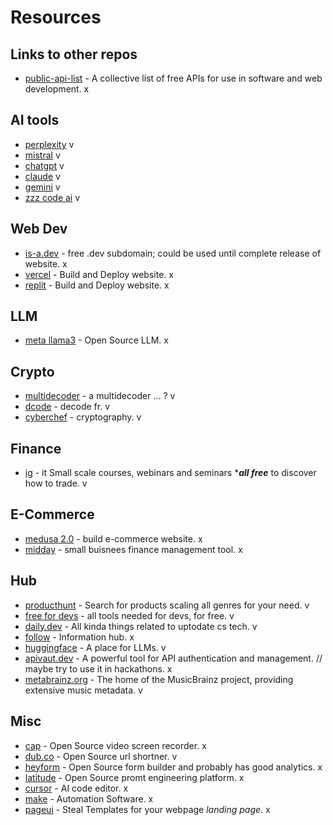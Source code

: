 # Resources

## Links to other repos
- [public-api-list](https://public-api-lists.github.io/public-api-lists/) - A collective list of free APIs for use in software and web development. x

## AI tools
- [perplexity](https://www.perplexity.ai/) v
- [mistral](https://mistral.ai/) v
- [chatgpt](https://chatgpt.com/) v
- [claude](https://claude.ai/new) v
- [gemini](https://gemini.google.com/) v
- [zzz code ai](https://zzzcode.ai/) v

## Web Dev
- [is-a.dev](https://is-a.dev/) - free .dev subdomain; could be used until complete release of website. x
- [vercel](https://vercel.com/) - Build and Deploy website. x
- [replit](https://replit.com/) - Build and Deploy website. x

## LLM
- [meta llama3](https://ai.meta.com/blog/meta-llama-3/?ref=producthunt) - Open Source LLM. x

## Crypto
- [multidecoder](https://www.cachesleuth.com/multidecoder/) - a multidecoder ... ? v
- [dcode](https://www.dcode.fr/en) - decode fr. v
- [cyberchef](https://gchq.github.io/CyberChef/) - cryptography. v

## Finance
- [ig](https://www.ig.com/en/learn-to-trade/ig-academy) - it  Small scale courses, webinars and seminars ****all free*** to discover how to trade. v

## E-Commerce
- [medusa 2.0](https://medusajs.com/v2-launch/?ref=producthunt) - build e-commerce website. x
- [midday](https://app.midday.ai/) - small buisnees finance management tool. x

## Hub
- [producthunt](https://www.producthunt.com/) - Search for products scaling all genres for your need. v
- [free for devs](https://free-for.dev/#/) - all tools needed for devs, for free. v
- [daily.dev](https://dly.to/v0JQEQI35HJ) - All kinda things related to uptodate cs tech. v
- [follow](https://follow.is/?ref=producthunt) - Information hub. x
- [huggingface](https://huggingface.co/) - A place for LLMs. v
- [apivaut.dev](https://apivaut.dev) - A powerful tool for API authentication and management. // maybe try to use it in hackathons. x
- [metabrainz.org](https://metabrainz.org) - The home of the MusicBrainz project, providing extensive music metadata. v

## Misc
- [cap](https://cap.so/?ref=producthunt) - Open Source video screen recorder. x
- [dub.co](https://dub.co/?ref=producthunt) - Open Source url shortner. v
- [heyform](https://heyform.net/?ref=producthunt) - Open Source form builder and probably has good analytics. x
- [latitude](https://latitude.so/?ref=producthunt) - Open Source promt engineering platform. x
- [cursor](https://www.cursor.com/) - AI code editor. x
- [make](https://www.make.com/) - Automation Software. x
- [pageui](https://pageui.shipixen.com/?ref=producthunt) - Steal Templates for your webpage *landing page*. x
